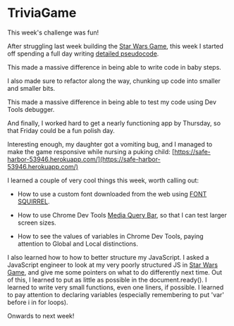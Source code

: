 # TriviaGame

This week's challenge was fun!

After struggling last week building the [Star Wars Game](https://github.com/Meggin/week-4-game),
this week I started off spending a full day writing [detailed pseudocode](https://github.com/Meggin/TriviaGame/commit/d8b9943c7dea92ae77503d099806468b4607f006).

This made a massive difference in being able to write code in baby steps.

I also made sure to refactor along the way, chunking up code into smaller and smaller bits.

This made a massive difference in being able to test my code using Dev Tools debugger.

And finally, I worked hard to get a nearly functioning app by Thursday, so that Friday could be a fun polish day.

Interesting enough, my daughter got a vomiting bug, and I managed to make the game responsive while nursing a puking child: [https://safe-harbor-53946.herokuapp.com/](https://safe-harbor-53946.herokuapp.com/)

I learned a couple of very cool things this week, worth calling out:

* How to use a custom font downloaded from the web using [FONT SQUIRREL](https://www.fontsquirrel.com/tools/webfont-generator).

* How to use Chrome Dev Tools [Media Query Bar](https://developers.google.com/web/tools/chrome-devtools/device-mode/emulate-mobile-viewports#media-queries), so that I can test larger screen sizes.

* How to see the values of variables in Chrome Dev Tools, paying attention to Global and Local distinctions.

I also learned how to how to better structure my JavaScript. I asked a JavaScript engineer to look at my very poorly structured JS in [Star Wars Game](https://desolate-taiga-32749.herokuapp.com/), and give me some pointers on what to do differently next time. Out of this, I learned to put as little as possible in the document.ready(). I learned to write very small functions, even one liners, if possible. I learned to pay attention to declaring variables (especially remembering to put 'var' before i in for loops).

Onwards to next week!




